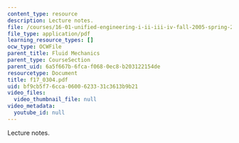 ```yaml
---
content_type: resource
description: Lecture notes.
file: /courses/16-01-unified-engineering-i-ii-iii-iv-fall-2005-spring-2006/bf9cb5f76cca0600623331c3613b9b21_f17_0304.pdf
file_type: application/pdf
learning_resource_types: []
ocw_type: OCWFile
parent_title: Fluid Mechanics
parent_type: CourseSection
parent_uid: 6a5f667b-6fca-f068-0ec8-b203122154de
resourcetype: Document
title: f17_0304.pdf
uid: bf9cb5f7-6cca-0600-6233-31c3613b9b21
video_files:
  video_thumbnail_file: null
video_metadata:
  youtube_id: null
---
```

Lecture notes.
